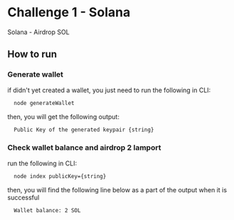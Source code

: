 # Challenge 1 - Solana 
Solana - Airdrop SOL

## How to run
### Generate wallet
if didn't yet created a wallet, you just need to run the following in CLI:
```bash
  node generateWallet
```
then, you will get the following output:
```bash
  Public Key of the generated keypair {string}
```
### Check wallet balance and airdrop 2 lamport
run the following in CLI:
```bash
  node index publicKey={string}
```
then, you will find the following line below as a part of the output when it is successful
```bash
  Wallet balance: 2 SOL
```